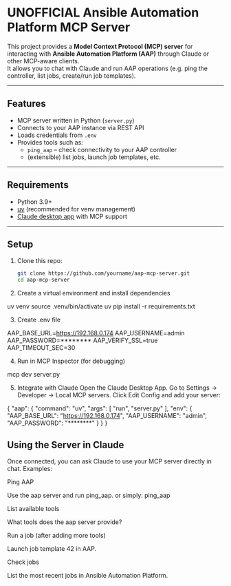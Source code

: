 # UNOFFICIAL Ansible Automation Platform MCP Server

This project provides a **Model Context Protocol (MCP) server** for interacting with **Ansible Automation Platform (AAP)** through Claude or other MCP-aware clients.  
It allows you to chat with Claude and run AAP operations (e.g. ping the controller, list jobs, create/run job templates).

---

## Features

- MCP server written in Python (`server.py`)
- Connects to your AAP instance via REST API
- Loads credentials from `.env`
- Provides tools such as:
  - `ping_aap` – check connectivity to your AAP controller
  - (extensible) list jobs, launch job templates, etc.

---

## Requirements

- Python 3.9+
- [uv](https://github.com/astral-sh/uv) (recommended for venv management)
- [Claude desktop app](https://claude.ai) with MCP support

---

## Setup

1. Clone this repo:

   ```bash
   git clone https://github.com/yourname/aap-mcp-server.git
   cd aap-mcp-server


2. Create a virtual environment and install dependencies

uv venv
source .venv/bin/activate
uv pip install -r requirements.txt

3. Create .env file

AAP_BASE_URL=https://192.168.0.174
AAP_USERNAME=admin
AAP_PASSWORD=********
AAP_VERIFY_SSL=true
AAP_TIMEOUT_SEC=30

4. Run in MCP Inspector (for debugging)

mcp dev server.py

5. Integrate with Claude
Open the Claude Desktop App.
Go to Settings → Developer → Local MCP servers.
Click Edit Config and add your server:

{
  "aap": {
    "command": "uv",
    "args": [
      "run",
      "server.py"
    ],
    "env": {
      "AAP_BASE_URL": "https://192.168.0.174",
      "AAP_USERNAME": "admin",
      "AAP_PASSWORD": "********"
    }
  }
}


## Using the Server in Claude
Once connected, you can ask Claude to use your MCP server directly in chat. Examples:

Ping AAP

Use the aap server and run ping_aap. 
or simply:
ping_aap

List available tools

What tools does the aap server provide?

Run a job (after adding more tools)

Launch job template 42 in AAP.

Check jobs

List the most recent jobs in Ansible Automation Platform.
